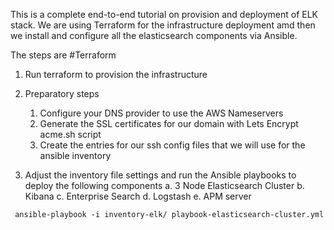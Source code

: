 This is a complete end-to-end tutorial on provision and deployment of ELK stack.
We are using Terraform for the infrastructure deployment amd then we install and configure all the elasticsearch components via Ansible.

The steps are
#Terraform 
1. Run terraform to provision the infrastructure
2. Preparatory steps
   1. Configure your DNS provider to use the AWS Nameservers 
   2. Generate the SSL certificates for our domain with Lets Encrypt acme.sh script
   3. Create the entries for our ssh config files that we will use for the ansible inventory
   
3. Adjust the inventory file settings and run the Ansible playbooks to deploy the following components
  a. 3 Node Elasticsearch Cluster
  b. Kibana
  c. Enterprise Search
  d. Logstash
  e. APM server 


```shell
 ansible-playbook -i inventory-elk/ playbook-elasticsearch-cluster.yml
```
 

